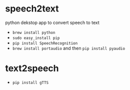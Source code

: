 # speech2text
python dekstop app to convert speech to text

- `brew install python`
- `sudo easy_install pip`
- `pip install SpeechRecognition`
- `brew install portaudio` and then `pip install pyaudio`

# text2speech

- `pip install gTTS`
